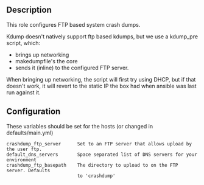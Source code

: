 Description
---

This role configures FTP based system crash dumps.

Kdump doesn't natively support ftp based kdumps, but we use a kdump_pre script, which:
  - brings up networking
  - makedumpfile's the core
  - sends it (inline) to the configured FTP server.

When bringing up networking, the script will first try using DHCP, but if that doesn't work, it will revert to the static IP the box had when ansible was last run against it.


Configuration
---

These variables should be set for the hosts (or changed in defaults/main.yml)

```
crashdump_ftp_server      Set to an FTP server that allows upload by the user ftp.
default_dns_servers       Space separated list of DNS servers for your environment
crashdump_ftp_basepath    The directory to upload to on the FTP server. Defaults
                          to 'crashdump'
```
